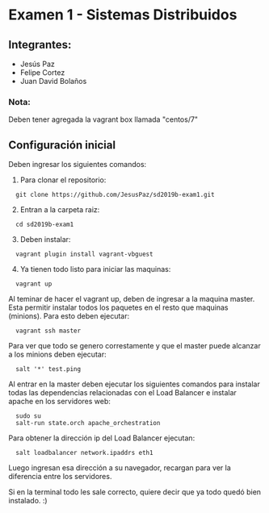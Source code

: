 # Examen 1 - Sistemas Distribuidos
## Integrantes:
- Jesús Paz
- Felipe Cortez
- Juan David Bolaños

### Nota:
  Deben tener agregada la vagrant box llamada "centos/7"

## Configuración inicial

Deben ingresar los siguientes comandos:
1) Para clonar el repositorio: 
~~~
  git clone https://github.com/JesusPaz/sd2019b-exam1.git
~~~
2) Entran a la carpeta raiz:
~~~
  cd sd2019b-exam1
~~~
3) Deben instalar:
~~~
  vagrant plugin install vagrant-vbguest
~~~
4) Ya tienen todo listo para iniciar las maquinas:
~~~
  vagrant up
~~~

Al teminar de hacer el vagrant up, deben de ingresar a la maquina master. Esta permitir instalar todos los paquetes en el resto que maquinas (minions). Para esto deben ejecutar:
~~~
  vagrant ssh master
~~~
Para ver que todo se genero correstamente y que el master puede alcanzar a los minions deben ejecutar:
~~~
  salt '*' test.ping
~~~
Al entrar en la master deben ejecutar los siguientes comandos para instalar todas las dependencias relacionadas con el Load Balancer e instalar apache en los servidores web:
~~~
  sudo su
  salt-run state.orch apache_orchestration
~~~
Para obtener la dirección ip del Load Balancer ejecutan:
~~~
  salt loadbalancer network.ipaddrs eth1
~~~
Luego ingresan esa dirección a su navegador, recargan para ver la diferencia entre los servidores.


Si en la terminal todo les sale correcto, quiere decir que ya todo quedó bien instalado. :)
